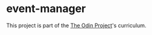 # event-manager
This project is part of the <a href="https://www.theodinproject.com/lessons/ruby-event-manager">The Odin Project</a>'s curriculum.
